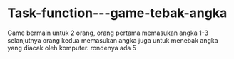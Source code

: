 # Task-function---game-tebak-angka
Game bermain untuk 2 orang, orang pertama memasukan angka 1-3 selanjutnya orang kedua memasukan angka juga untuk menebak angka yang diacak oleh komputer. rondenya ada 5
